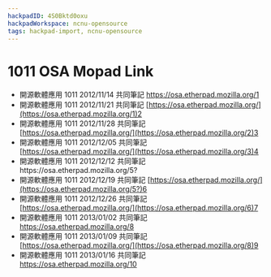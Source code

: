 ```yaml
---
hackpadID: 4S0Bktd0oxu
hackpadWorkspace: ncnu-opensource
tags: hackpad-import, ncnu-opensource
---
```

# 1011 OSA Mopad Link

*   開源軟體應用 1011 2012/11/14 共同筆記 [](https://osa.etherpad.mozilla.org/1)https://osa.etherpad.mozilla.org/1
*   開源軟體應用 1011 2012/11/21 共同筆記 [](https://osa.etherpad.mozilla.org/2)[https://osa.etherpad.mozilla.org/](https://osa.etherpad.mozilla.org/1)2
*   開源軟體應用 1011 2012/11/28 共同筆記  [](https://osa.etherpad.mozilla.org/3)[https://osa.etherpad.mozilla.org/](https://osa.etherpad.mozilla.org/2)3
*   開源軟體應用 1011 2012/12/05 共同筆記  [](https://osa.etherpad.mozilla.org/4)[https://osa.etherpad.mozilla.org/](https://osa.etherpad.mozilla.org/3)4
*   開源軟體應用 1011 2012/12/12 共同筆記  [](https://osa.etherpad.mozilla.org/5?)https://osa.etherpad.mozilla.org/5?
*   開源軟體應用 1011 2012/12/19 共同筆記 [](https://osa.etherpad.mozilla.org/6)[https://osa.etherpad.mozilla.org/](https://osa.etherpad.mozilla.org/5?)6
*   開源軟體應用 1011 2012/12/26 共同筆記 [](https://osa.etherpad.mozilla.org/7)[https://osa.etherpad.mozilla.org/](https://osa.etherpad.mozilla.org/6)7
*   開源軟體應用 1011 2013/01/02 共同筆記 [](https://osa.etherpad.mozilla.org/8)https://osa.etherpad.mozilla.org/8
*   開源軟體應用 1011 2013/01/09 共同筆記  [](https://osa.etherpad.mozilla.org/9)[https://osa.etherpad.mozilla.org/](https://osa.etherpad.mozilla.org/8)9
*   開源軟體應用 1011 2013/01/16 共同筆記 [](https://osa.etherpad.mozilla.org/10)https://osa.etherpad.mozilla.org/10
